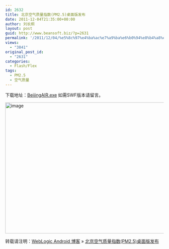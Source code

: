```yaml
---
id: 2632
title: 北京空气质量指数(PM2.5)桌面版发布
date: 2011-12-04T21:35:00+00:00
author: 刘长炯
layout: post
guid: http://www.beansoft.biz/?p=2631
permalink: '/2011/12/04/%e5%8c%97%e4%ba%ac%e7%a9%ba%e6%b0%94%e8%b4%a8%e9%87%8f%e6%8c%87%e6%95%b0pm2-5%e6%a1%8c%e9%9d%a2%e7%89%88%e5%8f%91%e5%b8%83/'
views:
  - "3841"
original_post_id:
  - "2631"
categories:
  - Flash/Flex
tags:
  - PM2.5
  - 空气质量
---
```

下载地址：[BeijingAIR.exe](http://www.beansoft.biz/wp-content/uploads/2011/12/BeijingAIR.exe "BeijingAIR") 如需SWF版本请留言。

<img title="image" style="border-right:0;border-top:0;display:inline;border-left:0;border-bottom:0;" height="417" alt="image" src="http://www.beansoft.biz/wp-content/uploads/2011/12/image.png" width="801" border="0" />

转载请注明：[WebLogic Android 博客](http://www.beansoft.biz) &raquo; [北京空气质量指数(PM2.5)桌面版发布](http://www.beansoft.biz/2011/12/04/%e5%8c%97%e4%ba%ac%e7%a9%ba%e6%b0%94%e8%b4%a8%e9%87%8f%e6%8c%87%e6%95%b0pm2-5%e6%a1%8c%e9%9d%a2%e7%89%88%e5%8f%91%e5%b8%83/)